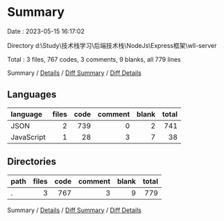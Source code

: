 # Summary

Date : 2023-05-15 16:17:02

Directory d:\\Study\\技术栈学习\\后端技术栈\\NodeJs\\Express框架\\wll-server

Total : 3 files,  767 codes, 3 comments, 9 blanks, all 779 lines

Summary / [Details](details.md) / [Diff Summary](diff.md) / [Diff Details](diff-details.md)

## Languages
| language | files | code | comment | blank | total |
| :--- | ---: | ---: | ---: | ---: | ---: |
| JSON | 2 | 739 | 0 | 2 | 741 |
| JavaScript | 1 | 28 | 3 | 7 | 38 |

## Directories
| path | files | code | comment | blank | total |
| :--- | ---: | ---: | ---: | ---: | ---: |
| . | 3 | 767 | 3 | 9 | 779 |

Summary / [Details](details.md) / [Diff Summary](diff.md) / [Diff Details](diff-details.md)